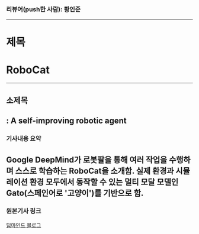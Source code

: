 ### 리뷰어(push한 사람): 황인준

---
# 제목
# RoboCat
---

## 소제목
## : A self-improving robotic agent

### 기사내용 요약
Google DeepMind가 로봇팔을 통해 여러 작업을 수행하며 스스로 학습하는 RoboCat을 소개함.
실제 환경과 시뮬레이션 환경 모두에서 동작할 수 있는 멀티 모달 모델인 Gato(스페인어로 '고양이')를 기반으로 함.
---
### 원본기사 링크
[딥마인드 블로그](https://www.deepmind.com/blog/robocat-a-self-improving-robotic-agent)
